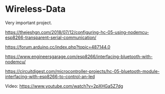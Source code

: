# Wireless-Data
Very important project.


https://thejeshgn.com/2018/07/12/configuring-hc-05-using-nodemcu-esp8266-transparent-serial-communication/

https://forum.arduino.cc/index.php?topic=487144.0

https://www.engineersgarage.com/esp8266/interfacing-bluetooth-with-nodemcu/

https://circuitdigest.com/microcontroller-projects/hc-05-bluetooth-module-interfacing-with-esp8266-to-control-an-led

Video:
https://www.youtube.com/watch?v=2pXHGa5Z7dg
